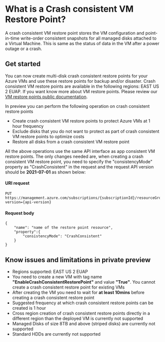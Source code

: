 # What is a Crash consistent VM Restore Point? 
A crash consistent VM restore point stores the VM configuration and point-in-time write-order consistent snapshots for all managed disks attached to a Virtual Machine. This is same as the status of data in the VM after a power outage or a crash.

## Get started
You can now create multi-disk crash consistent restore points for your Azure VMs and use these restore points for backup and/or disaster. Crash consistent VM restore points are available in the following regions: EAST US 2 EUAP. If you want know more about VM restore points. Please review our [VM restore points public documentation](https://docs.microsoft.com/en-us/azure/virtual-machines/virtual-machines-create-restore-points).

In preview you can perform the following operation on crash consistent restore points
* Create crash consistent VM restore points to protect Azure VMs at 1 hour frequency 
* Exclude disks that you do not want to protect as part of crash consistent VM restore points to optimize costs
* Restore all disks from a crash consistent VM restore point

All the above operations use the same API interface as app consistent VM restore points. The only changes needed are, when creating a crash consistent VM restore point, you need to specify the "consistencyMode" property as "CrashConsistent" in the request and the request API version should be **2021-07-01** as shown below:

#### URI request
```
PUT https://management.azure.com/subscriptions/{subscriptionId}/resourceGroups/{resourceGroupName}/providers/Microsoft.Compute/restorePointCollections/{restorePointCollectionName}/restorePoints/{restorePointName}&api-version={api-version}
```
#### Request body
```
{
    "name": "name of the restore point resource",
    "property":{
        "consistencyMode": "CrashConsistent"
    } 
}
```

## Know issues and limitations in private preview
* Regions supported: EAST US 2 EUAP
* You need to create a new VM with tag name **"EnableCrashConsistentRestorePoint"** and value **"True"**. You cannot create a crash consistent restore point for existing VMs
* After creating the VM you need to wait for **at least 10mins** before creating a crash consistent restore point
* Suggested frequency at which crash consistent restore points can be created is 1 hour
* Cross region creation of crash consistent restore points directly in a different region than the deployed VM is currently not supported
* Managed Disks of size 8TB and above (striped disks) are currently not supported
* Standard HDDs are currently not supported
